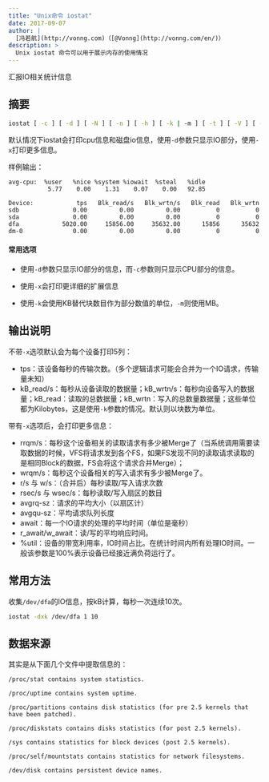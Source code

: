 ```yaml
---
title: "Unix命令 iostat"
date: 2017-09-07
author: |
  [冯若航](http://vonng.com)（[@Vonng](http://vonng.com/en/)）
description: >
  Unix iostat 命令可以用于展示内存的使用情况
---
```


汇报IO相关统计信息

## 摘要

```bash
iostat [ -c ] [ -d ] [ -N ] [ -n ] [ -h ] [ -k | -m ] [ -t ] [ -V ] [ -x ] [ -y ] [ -z ] [ -j { ID | LABEL | PATH | UUID | ... } [ device [...] | ALL ] ] [ device [...] | ALL ] [ -p [ device [,...] | ALL ] ] [interval [ count ] ]
```

默认情况下iostat会打印cpu信息和磁盘io信息，使用`-d`参数只显示IO部分，使用`-x`打印更多信息。

样例输出：

```
avg-cpu:  %user   %nice %system %iowait  %steal   %idle
           5.77    0.00    1.31    0.07    0.00   92.85

Device:            tps   Blk_read/s   Blk_wrtn/s   Blk_read   Blk_wrtn
sdb               0.00         0.00         0.00          0          0
sda               0.00         0.00         0.00          0          0
dfa            5020.00     15856.00     35632.00      15856      35632
dm-0              0.00         0.00         0.00          0          0
```

#### 常用选项

* 使用`-d`参数只显示IO部分的信息，而`-c`参数则只显示CPU部分的信息。

* 使用`-x`会打印更详细的扩展信息

* 使用`-k`会使用KB替代块数目作为部分数值的单位，`-m`则使用MB。

  

## 输出说明

不带`-x`选项默认会为每个设备打印5列：

* tps：该设备每秒的传输次数。（多个逻辑请求可能会合并为一个IO请求，传输量未知）
* kB_read/s：每秒从设备读取的数据量；kB_wrtn/s：每秒向设备写入的数据量；kB_read：读取的总数据量；kB_wrtn：写入的总数量数据量；这些单位都为Kilobytes，这是使用`-k`参数的情况。默认则以块数为单位。

带有`-x`选项后，会打印更多信息：

* rrqm/s：每秒这个设备相关的读取请求有多少被Merge了（当系统调用需要读取数据的时候，VFS将请求发到各个FS，如果FS发现不同的读取请求读取的是相同Block的数据，FS会将这个请求合并Merge）；
* wrqm/s：每秒这个设备相关的写入请求有多少被Merge了。
* r/s 与 w/s：（合并后）每秒读取/写入请求次数
* rsec/s 与 wsec/s：每秒读取/写入扇区的数目
* avgrq-sz：请求的平均大小（以扇区计）
* avgqu-sz：平均请求队列长度
* await：每一个IO请求的处理的平均时间（单位是毫秒）
* r_await/w_await：读/写的平均响应时间。
* %util：设备的带宽利用率，IO时间占比。在统计时间内所有处理IO时间。一般该参数是100%表示设备已经接近满负荷运行了。



## 常用方法

收集`/dev/dfa`的IO信息，按kB计算，每秒一次连续10次。

```bash
iostat -dxk /dev/dfa 1 10
```



## 数据来源

其实是从下面几个文件中提取信息的：

```
/proc/stat contains system statistics.

/proc/uptime contains system uptime.

/proc/partitions contains disk statistics (for pre 2.5 kernels that have been patched).

/proc/diskstats contains disks statistics (for post 2.5 kernels).

/sys contains statistics for block devices (post 2.5 kernels).

/proc/self/mountstats contains statistics for network filesystems.

/dev/disk contains persistent device names.
```



